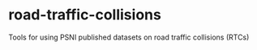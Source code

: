 # road-traffic-collisions
Tools for using PSNI published datasets on road traffic collisions (RTCs)
